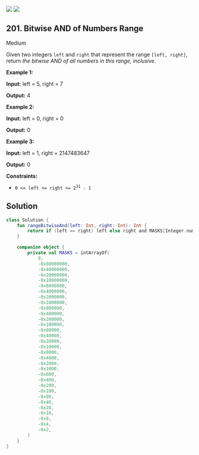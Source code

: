 [![](https://img.shields.io/github/stars/LeetCode-Top-Interview-150/LeetCode-Top-Interview-150?label=Stars&style=flat-square)](https://github.com/LeetCode-Top-Interview-150/LeetCode-Top-Interview-150)
[![](https://img.shields.io/github/forks/LeetCode-Top-Interview-150/LeetCode-Top-Interview-150?label=Fork%20me%20on%20GitHub%20&style=flat-square)](https://github.com/LeetCode-Top-Interview-150/LeetCode-Top-Interview-150/fork)

## 201\. Bitwise AND of Numbers Range

Medium

Given two integers `left` and `right` that represent the range `[left, right]`, return _the bitwise AND of all numbers in this range, inclusive_.

**Example 1:**

**Input:** left = 5, right = 7

**Output:** 4

**Example 2:**

**Input:** left = 0, right = 0

**Output:** 0

**Example 3:**

**Input:** left = 1, right = 2147483647

**Output:** 0

**Constraints:**

*   <code>0 <= left <= right <= 2<sup>31</sup> - 1</code>

## Solution

```kotlin
class Solution {
    fun rangeBitwiseAnd(left: Int, right: Int): Int {
        return if (left == right) left else right and MASKS[Integer.numberOfLeadingZeros(left xor right)]
    }

    companion object {
        private val MASKS = intArrayOf(
            0,
            -0x80000000,
            -0x40000000,
            -0x20000000,
            -0x10000000,
            -0x8000000,
            -0x4000000,
            -0x2000000,
            -0x1000000,
            -0x800000,
            -0x400000,
            -0x200000,
            -0x100000,
            -0x80000,
            -0x40000,
            -0x20000,
            -0x10000,
            -0x8000,
            -0x4000,
            -0x2000,
            -0x1000,
            -0x800,
            -0x400,
            -0x200,
            -0x100,
            -0x80,
            -0x40,
            -0x20,
            -0x10,
            -0x8,
            -0x4,
            -0x2,
        )
    }
}
```